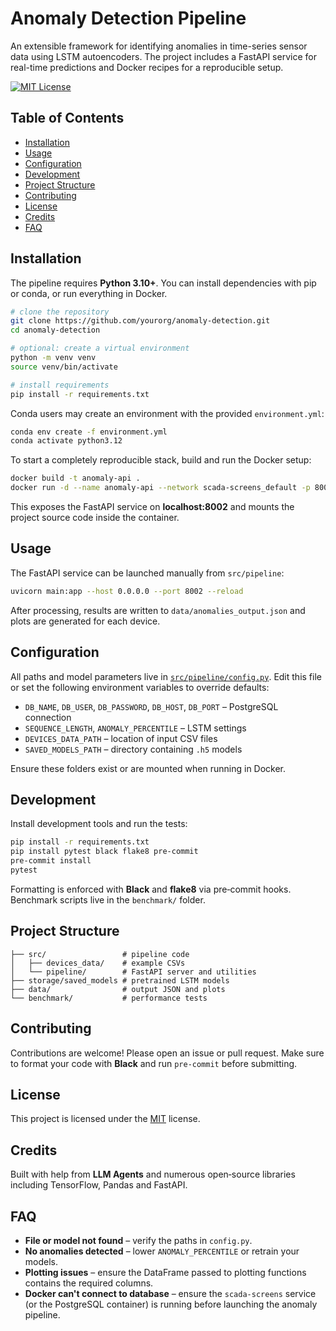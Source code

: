 # Anomaly Detection Pipeline

An extensible framework for identifying anomalies in time-series sensor data using LSTM autoencoders. The project includes a FastAPI service for real-time predictions and Docker recipes for a reproducible setup.

[![MIT License](https://img.shields.io/badge/license-MIT-green.svg)](LICENSE)

## Table of Contents
- [Installation](#installation)
- [Usage](#usage)
- [Configuration](#configuration)
- [Development](#development)
- [Project Structure](#project-structure)
- [Contributing](#contributing)
- [License](#license)
- [Credits](#credits)
- [FAQ](#faq)

## Installation

The pipeline requires **Python 3.10+**. You can install dependencies with pip or conda, or run everything in Docker.

```bash
# clone the repository
git clone https://github.com/yourorg/anomaly-detection.git
cd anomaly-detection

# optional: create a virtual environment
python -m venv venv
source venv/bin/activate

# install requirements
pip install -r requirements.txt
```

Conda users may create an environment with the provided `environment.yml`:

```bash
conda env create -f environment.yml
conda activate python3.12
```

To start a completely reproducible stack, build and run the Docker setup:

```bash
docker build -t anomaly-api .
docker run -d --name anomaly-api --network scada-screens_default -p 8002:8000 anomaly-api
```

This exposes the FastAPI service on **localhost:8002** and mounts the project source code inside the container.

## Usage


The FastAPI service can be launched manually from `src/pipeline`:

```bash
uvicorn main:app --host 0.0.0.0 --port 8002 --reload
```

After processing, results are written to `data/anomalies_output.json` and plots are generated for each device.

## Configuration

All paths and model parameters live in [`src/pipeline/config.py`](src/pipeline/config.py). Edit this file or set the following environment variables to override defaults:

- `DB_NAME`, `DB_USER`, `DB_PASSWORD`, `DB_HOST`, `DB_PORT` – PostgreSQL connection
- `SEQUENCE_LENGTH`, `ANOMALY_PERCENTILE` – LSTM settings
- `DEVICES_DATA_PATH` – location of input CSV files
- `SAVED_MODELS_PATH` – directory containing `.h5` models

Ensure these folders exist or are mounted when running in Docker.

## Development

Install development tools and run the tests:

```bash
pip install -r requirements.txt
pip install pytest black flake8 pre-commit
pre-commit install
pytest
```

Formatting is enforced with **Black** and **flake8** via pre‑commit hooks. Benchmark scripts live in the `benchmark/` folder.

## Project Structure

```
├── src/                 # pipeline code
│   ├── devices_data/    # example CSVs
│   └── pipeline/        # FastAPI server and utilities
├── storage/saved_models # pretrained LSTM models
├── data/                # output JSON and plots
└── benchmark/           # performance tests
```

## Contributing

Contributions are welcome! Please open an issue or pull request. Make sure to format your code with **Black** and run `pre-commit` before submitting.

## License

This project is licensed under the [MIT](LICENSE) license.

## Credits

Built with help from **LLM Agents** and numerous open‑source libraries including TensorFlow, Pandas and FastAPI.

## FAQ

- **File or model not found** – verify the paths in `config.py`.
- **No anomalies detected** – lower `ANOMALY_PERCENTILE` or retrain your models.
- **Plotting issues** – ensure the DataFrame passed to plotting functions contains the required columns.
- **Docker can't connect to database** – ensure the `scada-screens` service (or the PostgreSQL container) is running before launching the anomaly pipeline.
